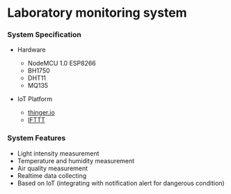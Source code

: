 # Laboratory monitoring system

### System Specification
- Hardware
  - NodeMCU 1.0 ESP8266
  - BH1750
  - DHT11
  - MQ135
  
- IoT Platform
  - [thinger.io](https://thinger.io/)
  - [IFTTT](https://ifttt.com/)

### System Features
- Light intensity measurement
- Temperature and humidity measurement
- Air quality measurement
- Realtime data collecting
- Based on IoT (integrating with notification alert for dangerous condition)
